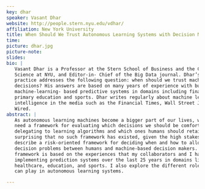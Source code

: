 ```yaml
---
key: dhar
speaker: Vasant Dhar
website: http://people.stern.nyu.edu/vdhar/
affiliation: New York University
title: When Should We Trust Autonomous Learning Systems with Decision Making?
time:
picture: dhar.jpg
picture-note: 
slides: 
bio: |
   Vasant Dhar is a Professor at the Stern School of Business and the Center for Data
   Science at NYU, and Editor-in- Chief of the Big Data journal. Dhar’s research and
   practice addresses the following question: when should we trust machines with
   decisions? His answers are based on many years of experience with building autonomous
   machine-learning- based predictive systems in domains including finance, healthcare,
   primary education and sports. Dhar writes regularly about machine learning and artificial
   intelligence in the media such as the Financial Times, Wall Street Journal, Forbes, and
   Wired.
abstract: |
   As autonomous learning machines become a bigger part of our lives, we
   need a framework for evaluating which decisions we should be comfortable
   delegating to learning algorithms and which ones humans should retain. It is
   surprising that no such framework has existed, given the high stakes involved. I
   describe a risk-oriented framework for deciding when and how to allocate
   decision problems between humans and machine-based decision makers. The
   framework is based on the experiences that my collaborators and I have had
   implementing prediction systems over the last 25 years in domains like finance,
   healthcare, education, and sports. I also explore the different roles visualization
   can play in autonomous learning systems.

---
```


